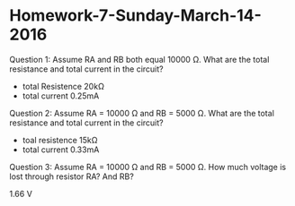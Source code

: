 # Homework-7-Sunday-March-14-2016


Question 1: Assume RA and RB both equal 10000 Ω. What are the total resistance and total current in the circuit?

- total Resistence 20kΩ
- total current 0.25mA

Question 2: Assume RA = 10000 Ω and RB = 5000 Ω. What are the total resistance and total current in the circuit?

- toal resistence 15kΩ
- total current 0.33mA


Question 3: Assume RA = 10000 Ω and RB = 5000 Ω. How much voltage is lost through resistor RA? And RB?

1.66 V

